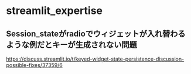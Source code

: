 # streamlit_expertise

## Session_stateがradioでウィジェットが入れ替わるような例だとキーが生成されない問題
https://discuss.streamlit.io/t/keyed-widget-state-persistence-discussion-possible-fixes/37359/6
